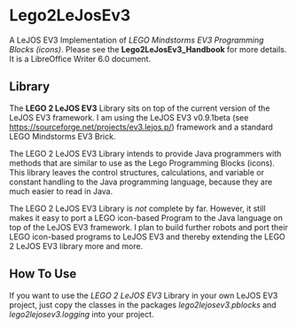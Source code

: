 # Lego2LeJosEv3
A LeJOS EV3 Implementation of _LEGO Mindstorms EV3 Programming Blocks (icons)_.
Please see the **Lego2LeJosEv3_Handbook** for more details. It is a LibreOffice Writer 6.0 document.

## Library
The **LEGO 2 LeJOS EV3** Library sits on top of the current version of the LeJOS EV3 framework. I am using the LeJOS EV3 v0.9.1beta (see https://sourceforge.net/projects/ev3.lejos.p/) framework and a standard LEGO Mindstorms EV3 Brick.

The LEGO 2 LeJOS EV3 Library intends to provide Java programmers with methods that are similar to use as the Lego Programming Blocks (icons). 
This library leaves the control structures, calculations, and variable or constant handling to the Java programming language, because they are much easier to read in Java.

The LEGO 2 LeJOS EV3 Library is _not_ complete by far.
However, it still makes it easy to port a LEGO icon-based Program to the Java language on top of the LeJOS EV3 framework. 
I plan to build further robots and port their LEGO icon-based programs to LeJOS EV3 and thereby extending the LEGO 2 LeJOS EV3 library more and more.

## How To Use
If you want to use the _LEGO 2 LeJOS EV3_ Library in your own LeJOS EV3 project, just copy the classes in the packages
_lego2lejosev3.pblocks_ and _lego2lejosev3.logging_ into your project.
